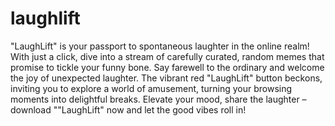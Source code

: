 # laughlift

"LaughLift" is your passport to spontaneous laughter in the online realm! With just a click, dive into a stream of carefully curated, random memes that promise to tickle your funny bone. Say farewell to the ordinary and welcome the joy of unexpected laughter. The vibrant red "LaughLift" button beckons, inviting you to explore a world of amusement, turning your browsing moments into delightful breaks. Elevate your mood, share the laughter – download ""LaughLift" now and let the good vibes roll in!
